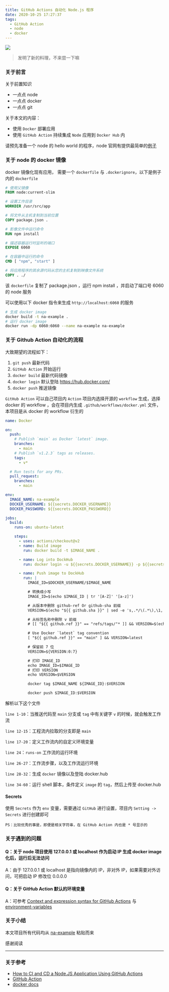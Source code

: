 ```yaml
---
title: GitHub Actions 自动化 Node.js 程序
date: 2020-10-25 17:27:37
tags:
  - GitHub Action
  - node
  - docker
---
```


![](/images/node-action-example.png)

> 发明了新的料理，不来尝一下嘛

<!-- more -->

### 关于前言

关于前置知识

- 一点点 node
- 一点点 docker
- 一点点 git

关于本文的内容：

- 使用 `Docker` 部署应用
- 使用 `GitHub Action` 持续集成 `Node` 应用到 `Docker Hub` 内

请预先准备一个 node 的 hello world 的程序，node 官网有提供最简单的[例子](https://nodejs.org/zh-cn/about/)

### 关于 node 的 docker 镜像

docker 镜像化现有应用， 需要一个 `dockerfile` 与 `.dockerignore`，以下是例子内的 `dockerfile`

```dockerfile
# 使用父镜像
FROM node:current-slim

# 设置工作目录
WORKDIR /usr/src/app

# 将文件从主机复制到当前位置
COPY package.json .

# 影像文件中运行命令
RUN npm install

# 描述容器运行时监听的端口
EXPOSE 6060

# 在容器中运行的命令
CMD [ "npm", "start" ]

# 将应用程序的其余源代码从您的主机复制到映像文件系统
COPY . ./
```

该 `dockerfile` 复制了 package.json ，运行 npm install ，并启动了端口号 6060 的 node 服务

可以使用以下 docker 指令来生成 `http://localhost:6060` 的服务

```sh
# 生成 docker image
docker build -t na-example .
# 运行 docker image
docker run -dp 6060:6060 --name na-example na-example
```

### 关于 Github Action 自动化的流程

大致期望的流程如下：

1. `git push` 最新代码
2. `GitHub Action` 开始运行
3. `docker build` 最新代码镜像
4. `docker login` 默认登陆 https://hub.docker.com/
5. `docker push` 推送镜像

`GitHub Action` 可以自己项目内 `Action` 项目内选择开源的 `workflow` 生成，选择 docker 的 workflow ，会在项目内生成 `.github/workflows/docker.yml` 文件，本项目是从 docker 的 workflow 衍生的

```yml
name: Docker

on:
  push:
    # Publish `main` as Docker `latest` image.
    branches:
      - main
    # Publish `v1.2.3` tags as releases.
    tags:
      - v*

  # Run tests for any PRs.
  pull_request:
    branches:
      - main

env:
  IMAGE_NAME: na-example
  DOCKER_USERNAME: ${{secrets.DOCKER_USERNAME}}
  DOCKER_PASSWORD: ${{secrets.DOCKER_PASSWORD}}

jobs:
  build:
    runs-on: ubuntu-latest

    steps:
      - uses: actions/checkout@v2
      - name: Build image
        run: docker build -t $IMAGE_NAME .

      - name: Log into DockHub
        run: docker login -u ${{secrets.DOCKER_USERNAME}} -p ${{secrets.DOCKER_PASSWORD}}

      - name: Push image to DockHub
        run: |
          IMAGE_ID=$DOCKER_USERNAME/$IMAGE_NAME

          # 转换成小写
          IMAGE_ID=$(echo $IMAGE_ID | tr '[A-Z]' '[a-z]')

          # 从版本中删除 github-ref Or github-sha 前缀
          VERSION=$(echo "${{ github.sha }}" | sed -e 's,.*/\(.*\),\1,')

          # 从标签名称中删除 v 前缀
          # [[ "${{ github.ref }}" == "refs/tags/"* ]] && VERSION=$(echo $VERSION | sed -e 's/^v//')

          # Use Docker `latest` tag convention
          [ "${{ github.ref }}" == "main" ] && VERSION=latest

          # 保留前 7 位
          VERSION=${VERSION:0:7}

          # 打印 IMAGE_ID
          echo IMAGE_ID=$IMAGE_ID
          # 打印 VERSION
          echo VERSION=$VERSION

          docker tag $IMAGE_NAME ${IMAGE_ID}:$VERSION

          docker push $IMAGE_ID:$VERSION
```

解析以下这个文件

`line 1-10`：当推送代码至 `main` 分支或 `tag` 中有关键字 `v` 的时候，就会触发工作流

`line 12-15`：工程流内拉取的分支即是 `main`

`line 17-20`：定义工作流内的自定义环境变量

`line 24`：`runs-on` 工作流的运行环境

`line 26-27`：工作流步骤，以及工作流运行环境

`line 28-32`：生成 `docker` 镜像以及登陆 docker.hub

`line 34-60`：运行 shell 脚本，条件定义 `image` 的 `tag`，然后上传至 docker.hub

#### Secrets

使用 `Secrets` 作为 `env` 变量，需要通过 `GitHub` 进行设置，项目内 `Setting -> Secrets` 进行创建即可

`PS：比较优秀的事是，即便是相关字符串，在 GitHub Action 内也是 * 号显示的`

### 关于遇到的问题

#### Q：关于 node 项目使用 127.0.0.1 或 localhost 作为启动 IP 生成 docker image 化后，运行后无法访问

A：由于 127.0.0.1 或 localhost 是指向镜像内的 IP，非对外 IP，如果需要对外访问，可把启动 IP 修改位 0.0.0.0

#### Q：关于 GitHub Action 默认的环境变量

A：可参考 [Context and expression syntax for GitHub Actions](https://docs.github.com/cn/free-pro-team@latest/actions/reference/context-and-expression-syntax-for-github-actions) 与 [environment-variables](https://docs.github.com/cn/free-pro-team@latest/actions/reference/environment-variables)

### 关于小结

本文项目所有代码均从 [na-example](https://github.com/ZindexYG/na-example) 粘贴而来

感谢阅读

---

### 关于参考

- [How to CI and CD a Node.JS Application Using GitHub Actions](https://blog.bitsrc.io/https-medium-com-adhasmana-how-to-do-ci-and-cd-of-node-js-application-using-github-actions-860007bebae6)
- [GitHub Action](https://docs.github.com/cn/free-pro-team@latest/actions)
- [docker docs](https://docs.docker.com/reference/)

